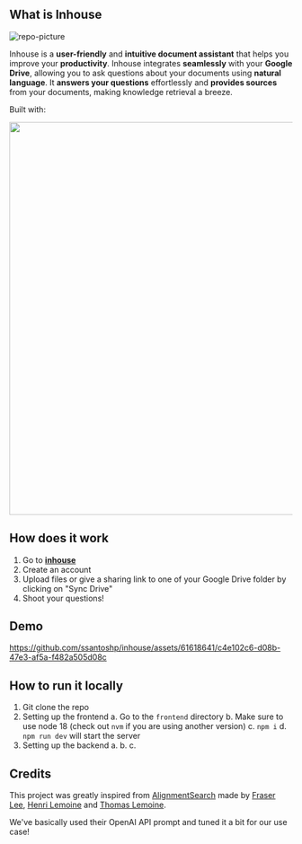## What is Inhouse
![repo-picture](https://github.com/ssantoshp/inhouse/assets/61618641/c41f75f5-602c-4469-97ed-01916dab94fc)

Inhouse is a **user-friendly** and **intuitive document assistant** that helps you improve your **productivity**. Inhouse integrates **seamlessly** with your **Google Drive**, allowing you to ask questions about your documents using **natural language**. It **answers your questions** effortlessly and **provides sources** from your documents, making knowledge retrieval a breeze.

Built with:
<p align="center">
  <img width="700" src="https://iili.io/H6ZzLtS.png">
</p>

## How does it work
1. Go to [**inhouse**](https://inhouse.up.railway.app/)
2. Create an account
3. Upload files or give a sharing link to one of your Google Drive folder by clicking on "Sync Drive"
4. Shoot your questions!

## Demo
https://github.com/ssantoshp/inhouse/assets/61618641/c4e102c6-d08b-47e3-af5a-f482a505d08c


## How to run it locally
1. Git clone the repo
2. Setting up the frontend
  a. Go to the `frontend` directory
  b. Make sure to use node 18 (check out `nvm` if you are using another version)
  c. `npm i`
  d. `npm run dev` will start the server
3. Setting up the backend
  a. 
  b. 
  c.

## Credits
This project was greatly inspired from [AlignmentSearch](https://github.com/FraserLee/AlignmentSearch) made by [Fraser Lee](https://github.com/FraserLee), [Henri Lemoine](https://github.com/henri123lemoine) and [Thomas Lemoine](https://github.com/Thomas-Lemoine). 

We've basically used their OpenAI API prompt and tuned it a bit for our use case!
